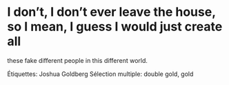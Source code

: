 # I don’t, I don’t ever leave the house, so I mean, I guess I would just create all
these fake different people in this different world.

Étiquettes: Joshua Goldberg
Sélection multiple: double gold, gold